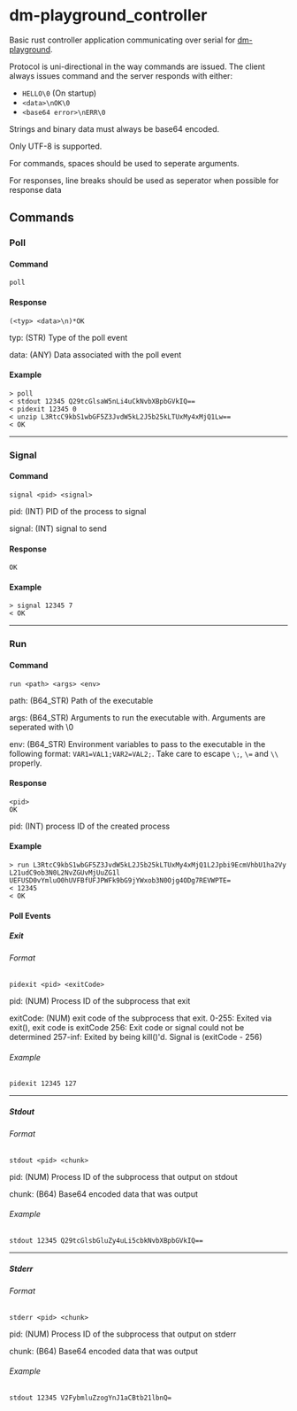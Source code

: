 # dm-playground_controller

Basic rust controller application communicating over serial for [dm-playground](https://github.com/spacestation13/dm-playground).

Protocol is uni-directional in the way commands are issued. The client always issues command and the server responds
with either:

- `HELLO\0` (On startup)
- `<data>\nOK\0`
- `<base64 error>\nERR\0`

Strings and binary data must always be base64 encoded.

Only UTF-8 is supported.

For commands, spaces should be used to seperate arguments.

For responses, line breaks should be used as seperator when possible for response data

## Commands

### Poll

#### Command

`poll`

#### Response

```
(<typ> <data>\n)*OK
```

typ: (STR) Type of the poll event

data: (ANY) Data associated with the poll event

#### Example

```
> poll
< stdout 12345 Q29tcGlsaW5nLi4uCkNvbXBpbGVkIQ==
< pidexit 12345 0
< unzip L3RtcC9kbS1wbGF5Z3JvdW5kL2J5b25kLTUxMy4xMjQ1Lw==
< OK
```

---

### Signal

#### Command

`signal <pid> <signal>`

pid: (INT) PID of the process to signal

signal: (INT) signal to send

#### Response

`OK`

#### Example

```
> signal 12345 7
< OK
```

---

### Run

#### Command

`run <path> <args> <env>`

path: (B64_STR) Path of the executable

args: (B64_STR) Arguments to run the executable with. Arguments are seperated with \0

env: (B64_STR) Environment variables to pass to the executable in the following format: `VAR1=VAL1;VAR2=VAL2;`. Take care to escape `\;`, `\=` and `\\` properly.

#### Response

```
<pid>
OK
```

pid: (INT) process ID of the created process

#### Example

```
> run L3RtcC9kbS1wbGF5Z3JvdW5kL2J5b25kLTUxMy4xMjQ1L2Jpbi9EcmVhbU1ha2Vy L21udC9ob3N0L2NvZGUvMjUuZG1l UEFUSD0vYmluO0hUVFBfUFJPWFk9bG9jYWxob3N0Ojg4ODg7REVWPTE=
< 12345
< OK
```

#### Poll Events

##### Exit

###### Format

`pidexit <pid> <exitCode>`

pid: (NUM) Process ID of the subprocess that exit

exitCode: (NUM) exit code of the subprocess that exit.
0-255: Exited via exit(), exit code is exitCode
256: Exit code or signal could not be determined
257-inf: Exited by being kill()'d. Signal is (exitCode - 256)

###### Example

`pidexit 12345 127`

---

##### Stdout

###### Format

`stdout <pid> <chunk>`

pid: (NUM) Process ID of the subprocess that output on stdout

chunk: (B64) Base64 encoded data that was output

###### Example

`stdout 12345 Q29tcGlsbGluZy4uLi5cbkNvbXBpbGVkIQ==`

---

##### Stderr

###### Format

`stderr <pid> <chunk>`

pid: (NUM) Process ID of the subprocess that output on stderr

chunk: (B64) Base64 encoded data that was output

###### Example

`stdout 12345 V2FybmluZzogYnJ1aCBtb21lbnQ=`
